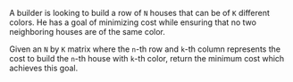 A builder is looking to build a row of `N` houses that can be of `K` different colors. He has a goal of minimizing cost while ensuring that no two neighboring houses are of the same color.

Given an `N` by `K` matrix where the `n`-th row and `k`-th column represents the cost to build the `n`-th house with `k`-th color, return the minimum cost which achieves this goal.
